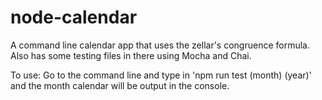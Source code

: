 # node-calendar

A command line calendar app that uses the zellar's congruence formula.
Also has some testing files in there using Mocha and Chai.

To use:
Go to the command line and type in  'npm run test (month) (year)'
and the month calendar will be output in the console.



